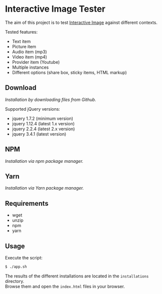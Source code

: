 # Interactive Image Tester

The aim of this project is to test [Interactive Image](https://github.com/jpchateau/Interactive-Image) against different contexts.

Tested features:
* Text item
* Picture item
* Audio item (mp3)
* Video item (mp4)
* Provider item (Youtube)
* Multiple instances
* Different options (share box, sticky items, HTML markup)

## Download

*Installation by downloading files from Github.*

Supported jQuery versions:

* jquery 1.7.2 (minimum version)
* jquery 1.12.4 (latest 1.x version)
* jquery 2.2.4 (latest 2.x version)
* jquery 3.4.1 (latest version)

## NPM

*Installation via npm package manager.*

## Yarn

*Installation via Yarn package manager.*

## Requirements

* wget
* unzip
* npm
* yarn

## Usage

Execute the script:

```bash
$ ./app.sh
```

The results of the different installations are located in the `installations` directory.  
Browse them and open the `index.html` files in your browser.